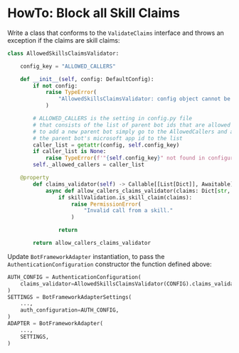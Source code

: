 # HowTo: Block all Skill Claims

Write a class that conforms to the `ValidateClaims` interface and throws an exception if the claims are skill claims:
```python
class AllowedSkillsClaimsValidator:

    config_key = "ALLOWED_CALLERS"

    def __init__(self, config: DefaultConfig):
        if not config:
            raise TypeError(
                "AllowedSkillsClaimsValidator: config object cannot be None."
            )

        # ALLOWED_CALLERS is the setting in config.py file
        # that consists of the list of parent bot ids that are allowed to access the skill
        # to add a new parent bot simply go to the AllowedCallers and add
        # the parent bot's microsoft app id to the list
        caller_list = getattr(config, self.config_key)
        if caller_list is None:
            raise TypeError(f'"{self.config_key}" not found in configuration.')
        self._allowed_callers = caller_list

    @property
        def claims_validator(self) -> Callable[[List[Dict]], Awaitable]:
            async def allow_callers_claims_validator(claims: Dict[str, object]):
                if skillValidation.is_skill_claim(claims):
                    raise PermissionError(
                        "Invalid call from a skill."
                    )

                return

        return allow_callers_claims_validator
```

Update `BotFrameworkAdapter` instantiation, to pass the `AuthenticationConfiguration` constructor the function defined above:
```python
AUTH_CONFIG = AuthenticationConfiguration(
    claims_validator=AllowedSkillsClaimsValidator(CONFIG).claims_validator
)
SETTINGS = BotFrameworkAdapterSettings(
    ...,
    auth_configuration=AUTH_CONFIG,
)
ADAPTER = BotFrameworkAdapter(
    ...,
    SETTINGS,
)
```
